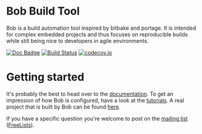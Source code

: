 Bob Build Tool
==============

Bob is a build automation tool inspired by bitbake and portage. It is intended
for complex embedded projects and thus focuses on reproducible builds while
still being nice to developers in agile environments.

[![Doc Badge](https://readthedocs.org/projects/bob-build-tool/badge/?version=latest)](http://bob-build-tool.readthedocs.org)
[![Build Status](https://travis-ci.org/BobBuildTool/bob.svg?branch=master)](https://travis-ci.org/BobBuildTool/bob)
[![codecov.io](https://codecov.io/github/BobBuildTool/bob/coverage.svg?branch=master)](https://codecov.io/github/BobBuildTool/bob?branch=master)

Getting started
===============

It's probably the best to head over to the
[documentation](http://bob-build-tool.readthedocs.io/). To get an impression
of how Bob is configured, have a look at the
[tutorials](https://github.com/BobBuildTool/bob-tutorials). A real project that
is built by Bob can be found [here](https://github.com/BobBuildTool/basement).

If you have a specific question you're welcome to post on the
[mailing list](mailto:bob-build-tool@freelists.org)
([FreeLists](http://www.freelists.org/list/bob-build-tool)).
